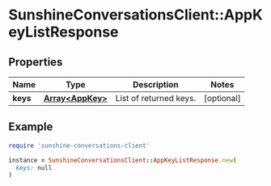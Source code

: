 # SunshineConversationsClient::AppKeyListResponse

## Properties

| Name | Type | Description | Notes |
| ---- | ---- | ----------- | ----- |
| **keys** | [**Array&lt;AppKey&gt;**](AppKey.md) | List of returned keys. | [optional] |

## Example

```ruby
require 'sunshine-conversations-client'

instance = SunshineConversationsClient::AppKeyListResponse.new(
  keys: null
)
```

